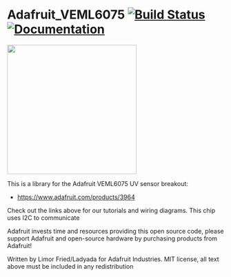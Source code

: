 # Adafruit_VEML6075 [![Build Status](https://github.com/adafruit/Adafruit_VEML6075/workflows/Arduino%20Library%20CI/badge.svg)](https://github.com/adafruit/Adafruit_VEML6075/actions)[![Documentation](https://github.com/adafruit/ci-arduino/blob/master/assets/doxygen_badge.svg)](http://adafruit.github.io/Adafruit_VEML6075/html/index.html)
<img src="https://cdn-shop.adafruit.com/970x728/3964-00.jpg" height="300"/>

This is a library for the Adafruit VEML6075 UV sensor breakout:
  * https://www.adafruit.com/products/3964
 
Check out the links above for our tutorials and wiring diagrams. This chip uses I2C to communicate

Adafruit invests time and resources providing this open source code, please support Adafruit and open-source hardware by purchasing products from Adafruit!

Written by Limor Fried/Ladyada for Adafruit Industries.
MIT license, all text above must be included in any redistribution
